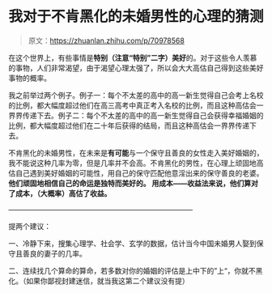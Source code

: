 # 我对于不肯黑化的未婚男性的心理的猜测

> 原文：<https://zhuanlan.zhihu.com/p/70978568>

在这个世界上，有些事情是**特别（注意“特别”二字）美好**的。对于这些令人羡慕的事物，人们非常渴望，由于渴望心理太强了，所以会大大高估自己得到这些美好事物的概率。

我之前举过两个例子。例子一：每个不太差的高中的高一新生觉得自己会考上名校的比例，都大幅度超过他们在高三高考中真正考入名校的比例，而且这种高估会一界界传递下去。例子二：每个不太差的高中的高一新生觉得自己会获得幸福婚姻的比例，都大幅度超过他们在二十年后获得的结局，而且这种高估会一界界传递下去。

不肯黑化的未婚男性，在未来是**有可能**与一个保守且善良的女性走入美好婚姻的，我不能说这种几率为零，但是几率并不会高。不肯黑化的男性，在心理上顽固地高估自己遇到美好婚姻的可能性，用自己的保守匹配他意淫出来的保守善良的老婆。**他们顽固地相信自己的命运是独特而美好的。 用成本——收益法来说，他们算对了成本，（大概率）高估了收益。**

——————————————————————————

提两个建议：

一、冷静下来，搜集心理学、社会学、玄学的数据，估计当今中国未婚男人娶到保守且善良的妻子的几率。

二、连续找几个算命的算命，若多数对你的婚姻的评估是上中下的”上“，你就不黑化。（如果你鄙视封建迷信，就当我这第二个建议没有提）